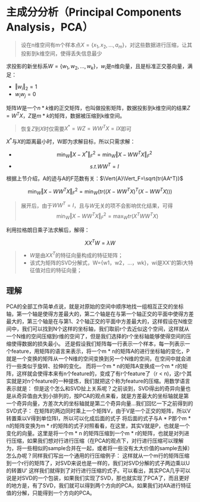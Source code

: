 # 主成分分析（Principal Components Analysis，PCA）
> 设在n维空间有m个样本点$X=\lbrace{x_1,x_2,...,a_m}\rbrace$，对这些数据进行压缩，让其投影到k维空间，使得丢失信息最少

求投影的新坐标系$W=\lbrace{w_1,w_2,...,w_k}\rbrace$，$w_i$是n维向量，且是标准正交基向量，满足：
* $\Vert{w_i}\Vert_2=1$
* $w_iw_j=0$

矩阵$W$是一个$n * k$维的正交矩阵，也叫做投影矩阵，数据投影到k维空间的结果$Z=W^TX$，$Z$是$m * k$的矩阵，数据被压缩到k维空间。
> 恢复$Z$到$X$时仅需要$X^*=WZ=WW^TX=IX$即可

$X^*$与$X$的距离最小时，W即为求解目标，所以只需求解：

* $$\min_{W}{\Vert{X-X^*}\Vert_F^2} = \min_{W}{\Vert{ X-WW^TX}\Vert_F^2}$$
* $$s.t.WW^T=I$$

根据上节介绍，A的迹与A的F范数有关：$\Vert{A}\Vert_F=\sqrt{tr(AA^T)}$

$$\min_{W}{\Vert{X-WW^TX}\Vert_F^2} = \min_{W}(tr((X-WW^TX)^T(X-WW^TX)))$$

> 展开后，由于$WW^T=I$，且与$W$无关的项不会影响优化结果，可得
> $$\min_{W}\Vert{X-WW^TX}\Vert_F^2 = \max_{W}tr(X^TWW^TX)$$

利用拉格朗日乘子法求解后，解得：

$$XX^TW = λW$$

> * $W$是由$XX^T$的特征向量构成的特征矩阵；
> * 该式为矩阵的SVD分解式，W={w1，w2，...，wk}，wi是XX'的第i大特征值对应的特征向量；

## 理解
PCA的全部工作简单点说，就是对原始的空间中顺序地找一组相互正交的坐标轴，第一个轴是使得方差最大的，第二个轴是在与第一个轴正交的平面中使得方差最大的，第三个轴是在与第1、2个轴正交的平面中方差最大的，这样假设在N维空间中，我们可以找到N个这样的坐标轴，我们取前r个去近似这个空间，这样就从一个N维的空间压缩到r维的空间了，但是我们选择的r个坐标轴能够使得空间的压缩使得数据的损失最小。
还是假设我们矩阵每一行表示一个样本，每一列表示一个feature，用矩阵的语言来表示，将一个m * n的矩阵A的进行坐标轴的变化，P就是一个变换的矩阵从一个N维的空间变换到另一个N维的空间，在空间中就会进行一些类似于旋转、拉伸的变化。
而将一个m * n的矩阵A变换成一个m * r的矩阵，这样就会使得本来有n个feature的，变成了有r个feature了（r < n)，这r个其实就是对n个feature的一种提炼，我们就把这个称为feature的压缩。用数学语言表示就是：
但是这个怎么和SVD扯上关系呢？之前谈到，SVD得出的奇异向量也是从奇异值由大到小排列的，按PCA的观点来看，就是方差最大的坐标轴就是第一个奇异向量，方差次大的坐标轴就是第二个奇异向量…我们回忆一下之前得到的SVD式子：
在矩阵的两边同时乘上一个矩阵V，由于V是一个正交的矩阵，所以V转置乘以V得到单位阵I，所以可以化成后面的式子
将后面的式子与A * P那个m * n的矩阵变换为m * r的矩阵的式子对照看看，在这里，其实V就是P，也就是一个变化的向量。这里是将一个m * n 的矩阵压缩到一个m * r的矩阵，也就是对列进行压缩，如果我们想对行进行压缩（在PCA的观点下，对行进行压缩可以理解为，将一些相似的sample合并在一起，或者将一些没有太大价值的sample去掉）怎么办呢？同样我们写出一个通用的行压缩例子：
这样就从一个m行的矩阵压缩到一个r行的矩阵了，对SVD来说也是一样的，我们对SVD分解的式子两边乘以U的转置U'
这样我们就得到了对行进行压缩的式子。可以看出，其实PCA几乎可以说是对SVD的一个包装，如果我们实现了SVD，那也就实现了PCA了，而且更好的地方是，有了SVD，我们就可以得到两个方向的PCA，如果我们对A’A进行特征值的分解，只能得到一个方向的PCA。